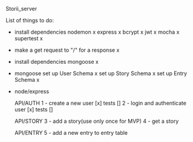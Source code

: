 Storii_server

List of things to do:

- install dependencies
    nodemon x
    express x
    bcrypt x
    jwt x
    mocha x
    supertest x

- make a get request to "/" for a response x

- install dependencies
    mongoose x

- mongoose
    set up User Schema x
    set up Story Schema x
    set up Entry Schema x

- node/express
    
    API/AUTH
    1 - create a new user [x] tests []
    2 - login and authenticate user [x] tests []

    API/STORY
    3 - add a story(use only once for MVP)
    4 - get a story
    
    API/ENTRY
    5 - add a new entry to entry table
    
    

    




